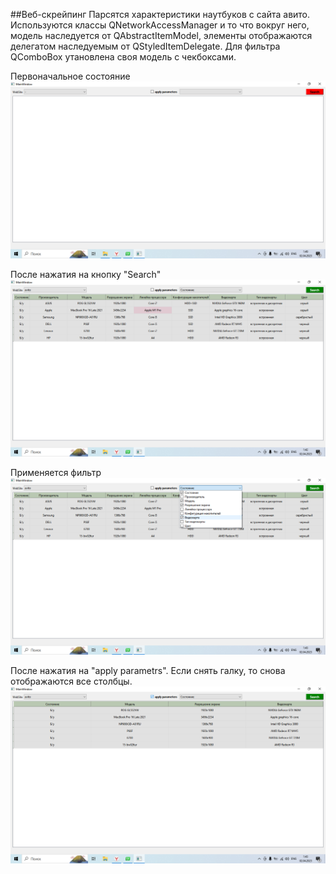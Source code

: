 ##Веб-скрейпинг
Парсятся характеристики наутбуков с сайта авито. Используются классы QNetworkAccessManager и то что вокруг него, модель наследуется от QAbstractItemModel, элементы отображаются делегатом наследуемым от QStyledItemDelegate. Для фильтра QComboBox утановлена своя модель с чекбоксами.

Первоначальное состояние
![](img1.png)

После нажатия на кнопку "Search"
![](img2.png)

Применяется фильтр
![](img3.png)

После нажатия на "apply parametrs". Если снять галку, то снова отображаются все столбцы.
![](img4.png)